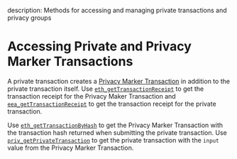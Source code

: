 description: Methods for accessing and managing private transactions and privacy groups
<!--- END of page meta data -->

# Accessing Private and Privacy Marker Transactions 

A private transaction creates a [Privacy Marker Transaction](../Explanation/Private-Transaction-Processing.md) in addition to the private transaction itself. 
Use [`eth_getTransactionReceipt`](../../Reference/Pantheon-API-Methods.md#eth_gettransactionreceipt) to 
get the transaction receipt for the Privacy Maker Transaction and [`eea_getTransactionReceipt`](../../Reference/Pantheon-API-Methods.md#eea_gettransactionreceipt) 
to get the transaction receipt for the private transaction. 

Use [`eth_getTransactionByHash`](../../Reference/Pantheon-API-Methods.md#eth_gettransactionbyhash) to 
get the Privacy Marker Transaction with the transaction hash returned when submitting the private transaction. 
Use [`priv_getPrivateTransaction`](../../Reference/Pantheon-API-Methods.md#priv_getprivatetransaction) 
to get the private transaction with the `input` value from the Privacy Marker Transaction. 
